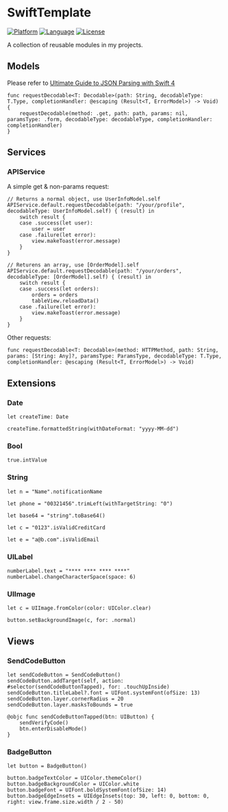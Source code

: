# SwiftTemplate

[![Platform](https://img.shields.io/badge/platform-iOS-red.svg)](https://developer.apple.com/iphone/index.action)
[![Language](https://img.shields.io/badge/language-swift5-yellow.svg?style=flat
             )](https://en.wikipedia.org/wiki/swift)
[![License](https://img.shields.io/badge/license-MIT-blue.svg)](http://mit-license.org)

A collection of reusable modules in my projects.

## Models

Please refer to [Ultimate Guide to JSON Parsing with Swift 4](https://benscheirman.com/2017/06/swift-json/)

```
func requestDecodable<T: Decodable>(path: String, decodableType: T.Type, completionHandler: @escaping (Result<T, ErrorModel>) -> Void) {
    requestDecodable(method: .get, path: path, params: nil, paramsType: .form, decodableType: decodableType, completionHandler: completionHandler)
}
```

## Services

### APIService

A simple get & non-params request:

```
// Returns a normal object, use UserInfoModel.self
APIService.default.requestDecodable(path: "/your/profile", decodableType: UserInfoModel.self) { (result) in
    switch result {
    case .success(let user):
        user = user
    case .failure(let error):
        view.makeToast(error.message)
    }
}

// Returens an array, use [OrderModel].self
APIService.default.requestDecodable(path: "/your/orders", decodableType: [OrderModel].self) { (result) in
    switch result {
    case .success(let orders):
        orders = orders
        tableView.reloadData()
    case .failure(let error):
        view.makeToast(error.message)
    }
}
```

Other requests:

```
func requestDecodable<T: Decodable>(method: HTTPMethod, path: String, params: [String: Any]?, paramsType: ParamsType, decodableType: T.Type, completionHandler: @escaping (Result<T, ErrorModel>) -> Void)
```

## Extensions

### Date

```
let createTime: Date

createTime.formattedString(withDateFormat: "yyyy-MM-dd")
```

### Bool

```
true.intValue
```

### String

```
let n = "Name".notificationName

let phone = "00321456".trimLeft(withTargetString: "0")

let base64 = "string".toBase64()

let c = "0123".isValidCreditCard

let e = "a@b.com".isValidEmail
```

### UILabel

```
numberLabel.text = "**** **** **** ****"
numberLabel.changeCharacterSpace(space: 6)
```

### UIImage

```
let c = UIImage.fromColor(color: UIColor.clear)

button.setBackgroundImage(c, for: .normal)
```

## Views

### SendCodeButton

```
let sendCodeButton = SendCodeButton()
sendCodeButton.addTarget(self, action: #selector(sendCodeButtonTapped), for: .touchUpInside)
sendCodeButton.titleLabel?.font = UIFont.systemFont(ofSize: 13)
sendCodeButton.layer.cornerRadius = 20
sendCodeButton.layer.masksToBounds = true

@objc func sendCodeButtonTapped(btn: UIButton) {
    sendVerifyCode()
    btn.enterDisableMode()
}
```

### BadgeButton

```
let button = BadgeButton()

button.badgeTextColor = UIColor.themeColor()
button.badgeBackgroundColor = UIColor.white
button.badgeFont = UIFont.boldSystemFont(ofSize: 14)
button.badgeEdgeInsets = UIEdgeInsets(top: 30, left: 0, bottom: 0, right: view.frame.size.width / 2 - 50)
```

